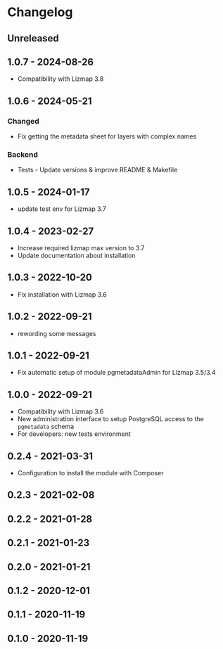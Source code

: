 # Changelog

## Unreleased

## 1.0.7 - 2024-08-26

* Compatibility with Lizmap 3.8

## 1.0.6 - 2024-05-21

### Changed

* Fix getting the metadata sheet for layers with complex names

### Backend

* Tests - Update versions & improve README & Makefile

## 1.0.5 - 2024-01-17

* update test env for Lizmap 3.7

## 1.0.4 - 2023-02-27

* Increase required lizmap max version to 3.7
* Update documentation about installation

## 1.0.3 - 2022-10-20

* Fix installation with Lizmap 3.6

## 1.0.2 - 2022-09-21

* rewording some messages

## 1.0.1 - 2022-09-21

* Fix automatic setup of module pgmetadataAdmin for Lizmap 3.5/3.4 

## 1.0.0 - 2022-09-21

* Compatibility with Lizmap 3.6
* New administration interface to setup PostgreSQL access to the `pgmetadata` schema
* For developers: new tests environment

## 0.2.4 - 2021-03-31

* Configuration to install the module with Composer

## 0.2.3 - 2021-02-08

## 0.2.2 - 2021-01-28

## 0.2.1 - 2021-01-23

## 0.2.0 - 2021-01-21

## 0.1.2 - 2020-12-01

## 0.1.1 - 2020-11-19

## 0.1.0 - 2020-11-19
